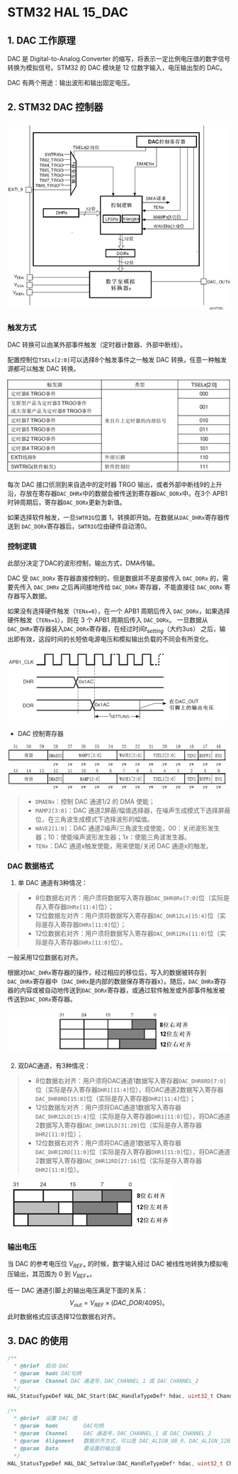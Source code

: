 # STM32 HAL 15_DAC

## 1. DAC 工作原理

DAC 是 Digital-to-Analog Converter 的缩写，将表示一定比例电压值的数字信号转换为模拟信号。STM32 的 DAC 模块是 12 位数字输入，电压输出型的 DAC。

DAC 有两个用途：输出波形和输出固定电压。

## 2. STM32 DAC 控制器

![NULL](./assets/picture_1.jpg)

### 触发方式

DAC 转换可以由某外部事件触发（定时器计数器、外部中断线）。

配置控制位`TSELx[2:0]`可以选择8个触发事件之一触发 DAC 转换，任意一种触发源都可以触发 DAC 转换。

![NULL](./assets/picture_3.jpg)

每次 DAC 接口侦测到来自选中的定时器 TRGO 输出，或者外部中断线9的上升沿，存放在寄存器`DAC_DHRx`中的数据会被传送到寄存器`DAC_DORx`中。在3个 APB1 时钟周期后，寄存器`DAC_DORx`更新为新值。

如果选择软件触发，一旦`SWTRIG`位置 1，转换即开始。在数据从`DAC_DHRx`寄存器传送到 `DAC_DORx`寄存器后，`SWTRIG`位由硬件自动清0。

### 控制逻辑

此部分决定了DAC的波形控制，输出方式，DMA传输。

DAC 受 `DAC_DORx` 寄存器直接控制的，但是数据并不是直接传入 `DAC_DORx` 的，需要先传入 `DAC_DHRx` 之后再间接地传给 `DAC_DORx` 寄存器，不能直接往 `DAC_DORx` 寄存器写入数据。

如果没有选择硬件触发（`TENx=0`），在一个 APB1 周期后传入 `DAC_DORx`，如果选择硬件触发（`TENx=1`），则在 3 个 APB1 周期后传入 `DAC_DORx`。 一旦数据从`DAC_DHRx`寄存器装入`DAC_DORx`寄存器，在经过时间$t_{setting}$（大约3us） 之后，输出即有效，这段时间的长短依电源电压和模拟输出负载的不同会有所变化。

![NULL](./assets/picture_4.jpg)

- DAC 控制寄存器

![NULL](./assets/picture_5.jpg)

> - `DMAENx`：控制 DAC 通道1/2 的 DMA 使能；
> - `MAMP2[3:0]`：DAC 通道2屏蔽/幅值选择器，在噪声生成模式下选择屏蔽位，在三角波生成模式下选择波形的幅值。
> - `WAVE2[1:0]`：DAC 通道2噪声/三角波生成使能，00：关闭波形发生器；10：使能噪声波形发生器；1x：使能三角波发生器。
> - `TENx`：DAC 通道x触发使能，用来使能/关闭 DAC 通道x的触发。

### DAC 数据格式

1. 单 DAC 通道有3种情况：

> - 8位数据右对齐：用户须将数据写入寄存器`DAC_DHR8Rx[7:0]`位（实际是存入寄存器`DHRx[11:4]`位）；
> - 12位数据左对齐：用户须将数据写入寄存器`DAC_DHR12Lx[15:4]`位（实际是存入寄存器`DHRx[11:0]`位）；
> - 12位数据右对齐：用户须将数据写入寄存器`DAC_DHR12Rx[11:0]`位（实际是存入寄存器`DHRx[11:0]`位）。

一般采用12位数据右对齐。

根据对`DAC_DHRx`寄存器的操作，经过相应的移位后，写入的数据被转存到`DAC_DHRx`寄存器中（`DAC_DHRx`是内部的数据保存寄存器x）。随后，`DAC_DHRx`寄存器的内容或被自动地传送到`DAC_DORx`寄存器，或通过软件触发或外部事件触发被传送到`DAC_DORx`寄存器。

![NULL](./assets/picture_6.jpg)

2. 双DAC通道，有3种情况：

> - 8位数据右对齐：用户须将DAC通道1数据写入寄存器`DAC_DHR8RD[7:0]`位（实际是存入寄存器`DHR1[11:4]`位），将DAC通道2数据写入寄存器`DAC_DHR8RD[15:8]`位（实际是存入寄存器`DHR2[11:4]`位）；
> - 12位数据左对齐：用户须将DAC通道1数据写入寄存器`DAC_DHR12LD[15:4]`位（实际是存入寄存器`DHR1[11:0]`位），将DAC通道2数据写入寄存器`DAC_DHR12LD[31:20]`位（实际是存入寄存器`DHR2[11:0]`位）；
> - 12位数据右对齐：用户须将DAC通道1数据写入寄存器`DAC_DHR12RD[11:0]`位（实际是存入寄存器`DHR1[11:0]`位），将DAC通道2数据写入寄存器`DAC_DHR12RD[27:16]`位（实际是存入寄存器`DHR2[11:0]`位）。

![NULL](./assets/picture_7.jpg)

### 输出电压

当 DAC 的参考电压位 $V_{REF+}$ 的时候，数字输入经过 DAC 被线性地转换为模拟电压输出，其范围为 0 到 $V_{REF+}$。

任一 DAC 通道引脚上的输出电压满足下面的关系：
$$
V_{out} = V_{REF} \times (DAC\_DOR / 4095)。
$$
此时数据格式应该选择12位数据右对齐。

## 3. DAC 的使用

```c
/**
  * @brief	启动 DAC
  * @param	hadc DAC句柄
  * @param	Channel	DAC 通道号，DAC_CHANNEL_1 或 DAC_CHANNEL_2
  */
HAL_StatusTypeDef HAL_DAC_Start(DAC_HandleTypeDef* hdac, uint32_t Channel);

/**
  * @brief	设置 DAC 值
  * @param	hadc 		DAC句柄
  * @param	Channel		DAC 通道号，DAC_CHANNEL_1 或 DAC_CHANNEL_2
  * @param	Alignment 	数据对齐方式，可以是 DAC_ALIGN_8B_R、DAC_ALIGN_12B_L 或 DAC_ALIGN_12B_R
  * @param	Data 		要设置的输出值
  */
HAL_StatusTypeDef HAL_DAC_SetValue(DAC_HandleTypeDef* hdac, uint32_t Channel, uint32_t Alignment, uint32_t Data);
```

